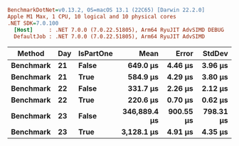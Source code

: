 ``` ini

BenchmarkDotNet=v0.13.2, OS=macOS 13.1 (22C65) [Darwin 22.2.0]
Apple M1 Max, 1 CPU, 10 logical and 10 physical cores
.NET SDK=7.0.100
  [Host]     : .NET 7.0.0 (7.0.22.51805), Arm64 RyuJIT AdvSIMD DEBUG
  DefaultJob : .NET 7.0.0 (7.0.22.51805), Arm64 RyuJIT AdvSIMD


```
|    Method | Day | IsPartOne |         Mean |     Error |    StdDev |
|---------- |---- |---------- |-------------:|----------:|----------:|
| **Benchmark** |  **21** |     **False** |     **649.0 μs** |   **4.46 μs** |   **3.96 μs** |
| **Benchmark** |  **21** |      **True** |     **584.9 μs** |   **4.29 μs** |   **3.80 μs** |
| **Benchmark** |  **22** |     **False** |     **331.7 μs** |   **2.26 μs** |   **2.12 μs** |
| **Benchmark** |  **22** |      **True** |     **220.6 μs** |   **0.70 μs** |   **0.62 μs** |
| **Benchmark** |  **23** |     **False** | **346,889.4 μs** | **900.55 μs** | **798.31 μs** |
| **Benchmark** |  **23** |      **True** |   **3,128.1 μs** |   **4.91 μs** |   **4.35 μs** |
